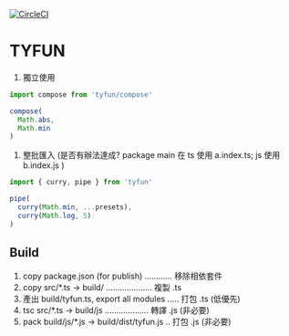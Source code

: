 [![CircleCI](https://circleci.com/gh/o-p/tyfun.svg?style=svg)](https://circleci.com/gh/o-p/tyfun)

# TYFUN

1. 獨立使用

  ```ts
  import compose from 'tyfun/compose'

  compose(
    Math.abs,
    Math.min
  )
  ```

1. 整批匯入 (是否有辦法達成? package main 在 ts 使用 a.index.ts; js 使用 b.index.js )

  ```ts
  import { curry, pipe } from 'tyfun'

  pipe(
    curry(Math.min, ...presets),
    curry(Math.log, 5)
  )
  ```

## Build

1. copy package.json (for publish) ............ 移除相依套件
1. copy src/*.ts -> build/ .................... 複製 .ts
1. 產出 build/tyfun.ts, export all modules ..... 打包 .ts (低優先)
1. tsc src/*.ts -> build/js ................... 轉譯 .js (非必要)
1. pack build/js/*.js -> build/dist/tyfun.js .. 打包 .js (非必要)
